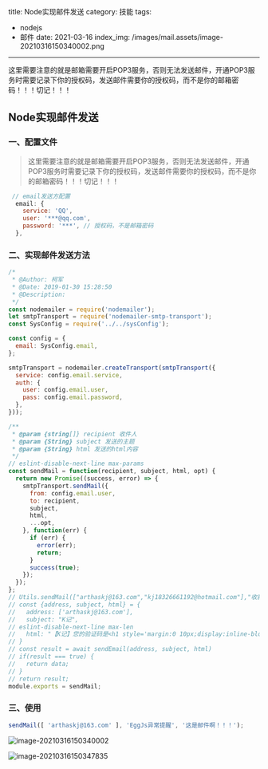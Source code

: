 title: Node实现邮件发送
category: 技能
tags: 
  - nodejs
  - 邮件
date: 2021-03-16
index_img: /images/mail.assets/image-20210316150340002.png

---

这里需要注意的就是邮箱需要开启POP3服务，否则无法发送邮件，开通POP3服务时需要记录下你的授权码，发送邮件需要你的授权码，而不是你的邮箱密码！！！切记！！！

<!--more-->
## Node实现邮件发送

### 一、配置文件

> 这里需要注意的就是邮箱需要开启POP3服务，否则无法发送邮件，开通POP3服务时需要记录下你的授权码，发送邮件需要你的授权码，而不是你的邮箱密码！！！切记！！！

```js
 // email发送方配置
  email: {
    service: 'QQ',
    user: '***@qq.com',
    password: '***', // 授权码，不是邮箱密码
  },
```

### 二、实现邮件发送方法

```js
/*
 * @Author: 柯军
 * @Date: 2019-01-30 15:28:50
 * @Description:
 */
const nodemailer = require('nodemailer');
let smtpTransport = require('nodemailer-smtp-transport');
const SysConfig = require('../../sysConfig');

const config = {
  email: SysConfig.email,
};

smtpTransport = nodemailer.createTransport(smtpTransport({
  service: config.email.service,
  auth: {
    user: config.email.user,
    pass: config.email.password,
  },
}));

/**
 * @param {string[]} recipient 收件人
 * @param {String} subject 发送的主题
 * @param {String} html 发送的html内容
 */
// eslint-disable-next-line max-params
const sendMail = function(recipient, subject, html, opt) {
  return new Promise((success, error) => {
    smtpTransport.sendMail({
      from: config.email.user,
      to: recipient,
      subject,
      html,
      ...opt,
    }, function(err) {
      if (err) {
        error(err);
        return;
      }
      success(true);
    });
  });
};
// Utils.sendMail(["arthaskj@163.com","kj18326661192@hotmail.com"],"收款码","这是测试邮件");
// const {address, subject, html} = {
//   address: ['arthaskj@163.com'],
//   subject: "K记",
// eslint-disable-next-line max-len
//   html: "【K记】您的验证码是<h1 style='margin:0 10px;display:inline-block;color:#1f90e6'>11111</h1>，用于密码更改，1分钟内有效。验证码提供给他人可能导致账号被盗，请勿泄露，谨防被骗。",
// }
// const result = await sendEmail(address, subject, html)
// if(result === true) {
//   return data;
// }
// return result;
module.exports = sendMail;

```

### 三、使用

```js
sendMail([ 'arthaskj@163.com' ], 'EggJs异常提醒', '这是邮件啊！！！');
```

![image-20210316150340002](/images/mail.assets/image-20210316150340002.png)

![image-20210316150347835](/images/mail.assets/image-20210316150347835.png)